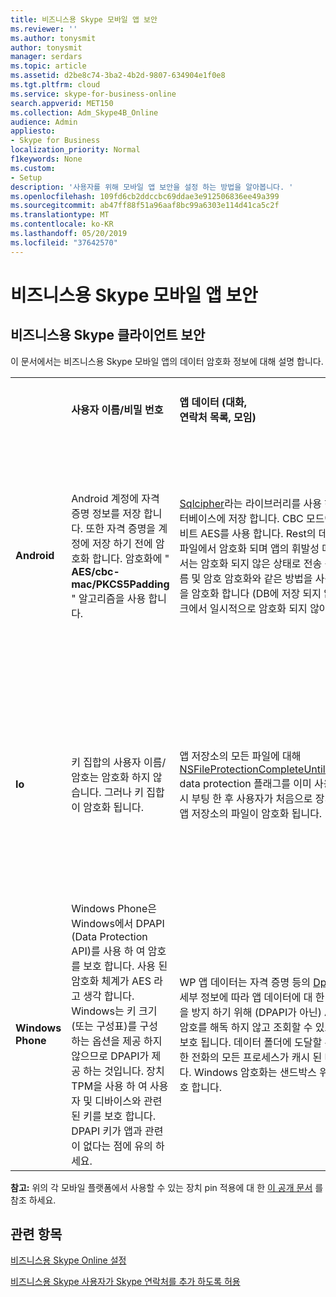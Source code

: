 ```yaml
---
title: 비즈니스용 Skype 모바일 앱 보안
ms.reviewer: ''
ms.author: tonysmit
author: tonysmit
manager: serdars
ms.topic: article
ms.assetid: d2be8c74-3ba2-4b2d-9807-634904e1f0e8
ms.tgt.pltfrm: cloud
ms.service: skype-for-business-online
search.appverid: MET150
ms.collection: Adm_Skype4B_Online
audience: Admin
appliesto:
- Skype for Business
localization_priority: Normal
f1keywords: None
ms.custom:
- Setup
description: '사용자를 위해 모바일 앱 보안을 설정 하는 방법을 알아봅니다. '
ms.openlocfilehash: 109fd6cb2ddccbc69ddae3e912506836ee49a399
ms.sourcegitcommit: ab47ff88f51a96aaf8bc99a6303e114d41ca5c2f
ms.translationtype: MT
ms.contentlocale: ko-KR
ms.lasthandoff: 05/20/2019
ms.locfileid: "37642570"
---
```

# <a name="skype-for-business-mobile-app-security"></a>비즈니스용 Skype 모바일 앱 보안

## <a name="skype-for-business-client-security"></a>비즈니스용 Skype 클라이언트 보안

이 문서에서는 비즈니스용 Skype 모바일 앱의 데이터 암호화 정보에 대해 설명 합니다.
  
|||||
|:-----|:-----|:-----|:-----|
||**사용자 이름/비밀 번호** <br/> |**앱 데이터 (대화,<br/> 연락처 목록, 모임)** <br/> |**진단 로그** <br/> |
|**Android** <br/> |Android 계정에 자격 증명 정보를 저장 합니다. 또한 자격 증명을 계정에 저장 하기 전에 암호화 합니다. 암호화에 " **AES/cbc-mac/PKCS5Padding** " 알고리즘을 사용 합니다. <br/> |[Sqlcipher](https://www.zetetic.net/sqlcipher/design/)라는 라이브러리를 사용 하 여 암호화 된 SQL 데이터베이스에 저장 합니다. CBC 모드에서 기본 알고리즘의 256 비트 AES를 사용 합니다. Rest의 데이터는 항상 데이터베이스 파일에서 암호화 되며 앱의 휘발성 메모리와 호출 스택 내부에서는 암호화 되지 않은 상태로 전송 됩니다. 또한 사용자의 이름 및 암호 암호화와 같은 방법을 사용 하 여 보이스 메일 파일을 암호화 합니다 (DB에 저장 되지 않음). 보이스 메일는 디스크에서 일시적으로 암호화 되지 않아 재생을 허용 합니다.  <br/> |이 정보는 암호화 되어 있지 않습니다.  <br/> |
|**Io** <br/> |키 집합의 사용자 이름/암호는 암호화 하지 않습니다. 그러나 키 집합이 암호화 됩니다.  <br/> |앱 저장소의 모든 파일에 대해 [NSFileProtectionCompleteUntilFirstUserAuthentication](https://developer.apple.com/reference/foundation/fileprotectiontype/1616633-completeuntilfirstuserauthentica) data protection 플래그를 이미 사용 중입니다. 즉, 장치를 다시 부팅 한 후 사용자가 처음으로 장치를 잠금 해제할 때까지 앱 저장소의 파일이 암호화 됩니다. <br/> |이 정보는 암호화 되어 있지 않습니다.  <br/> |
|**Windows Phone** <br/> |Windows Phone은 Windows에서 DPAPI (Data Protection API)를 사용 하 여 암호를 보호 합니다. 사용 된 암호화 체계가 AES 라고 생각 합니다. Windows는 키 크기 (또는 구성표)를 구성 하는 옵션을 제공 하지 않으므로 DPAPI가 제공 하는 것입니다. 장치 TPM을 사용 하 여 사용자 및 디바이스와 관련 된 키를 보호 합니다. DPAPI 키가 앱과 관련이 없다는 점에 유의 하세요.  <br/> |WP 앱 데이터는 자격 증명 등의 [Dpap](https://msdn.microsoft.com/en-us/library/windows/apps/hh487164%28v=vs.105%29.aspx)I로 보호 됩니다. 사용할 세부 정보에 따라 앱 데이터에 대 한 일부 인덱스 정보는 솔트을 방지 하기 위해 (DPAPI가 아닌) AES 암호화로 보호 되므로 암호를 해독 하지 않고 조회할 수 있으며 해당 키가 DPAPI로 보호 됩니다. 데이터 폴더에 도달할 수 있다고 가정 하 여 동일한 전화의 모든 프로세스가 캐시 된 데이터를 읽을 수 있습니다. Windows 암호화는 샌드박스 위반, 외부 액세스 시도만 보호 합니다.  <br/> |이 정보는 암호화 되어 있지 않습니다.  <br/> |
   
**참고:** 위의 각 모바일 플랫폼에서 사용할 수 있는 장치 pin 적용에 대 한 [이 공개 문서](https://docs.microsoft.com/InTune/deploy-use/introduction-to-device-compliance-policies-in-microsoft-intune) 를 참조 하세요.
  
## <a name="related-topics"></a>관련 항목
[비즈니스용 Skype Online 설정](set-up-skype-for-business-online.md)

[비즈니스용 Skype 사용자가 Skype 연락처를 추가 하도록 허용](let-skype-for-business-users-add-skype-contacts.md)

  
 
